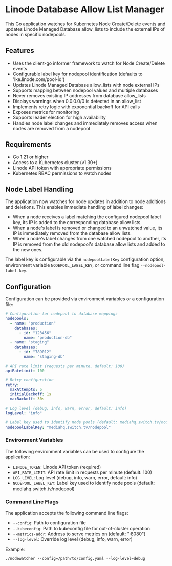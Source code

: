 # Linode Database Allow List Manager

This Go application watches for Kubernetes Node Create/Delete events and updates Linode Managed Database allow_lists to include the external IPs of nodes in specific nodepools.

## Features

- Uses the client-go informer framework to watch for Node Create/Delete events
- Configurable label key for nodepool identification (defaults to 'lke.linode.com/pool-id')
- Updates Linode Managed Database allow_lists with node external IPs
- Supports mapping between nodepool values and multiple databases
- Never removes existing IP addresses from database allow_lists
- Displays warnings when 0.0.0.0/0 is detected in an allow_list
- Implements retry logic with exponential backoff for API calls
- Exposes metrics for monitoring
- Supports leader election for high availability
- Handles node label changes and immediately removes access when nodes are removed from a nodepool

## Requirements

- Go 1.21 or higher
- Access to a Kubernetes cluster (v1.30+)
- Linode API token with appropriate permissions
- Kubernetes RBAC permissions to watch nodes

## Node Label Handling

The application now watches for node updates in addition to node additions and deletions. This enables immediate handling of label changes:

- When a node receives a label matching the configured nodepool label key, its IP is added to the corresponding database allow lists.
- When a node's label is removed or changed to an unwatched value, its IP is immediately removed from the database allow lists.
- When a node's label changes from one watched nodepool to another, its IP is removed from the old nodepool's database allow lists and added to the new ones.

The label key is configurable via the `nodepoolLabelKey` configuration option, environment variable `NODEPOOL_LABEL_KEY`, or command line flag `--nodepool-label-key`.

## Configuration

Configuration can be provided via environment variables or a configuration file:

```yaml
# Configuration for nodepool to database mappings
nodepools:
  - name: "production"
    databases:
      - id: "123456"
        name: "production-db"
  - name: "staging"
    databases:
      - id: "789012"
        name: "staging-db"

# API rate limit (requests per minute, default: 100)
apiRateLimit: 100

# Retry configuration
retry:
  maxAttempts: 5
  initialBackoff: 1s
  maxBackoff: 30s

# Log level (debug, info, warn, error, default: info)
logLevel: "info"

# Label key used to identify node pools (default: mediahq.switch.tv/nodepool)
nodepoolLabelKey: "mediahq.switch.tv/nodepool"
```

### Environment Variables

The following environment variables can be used to configure the application:

- `LINODE_TOKEN`: Linode API token (required)
- `API_RATE_LIMIT`: API rate limit in requests per minute (default: 100)
- `LOG_LEVEL`: Log level (debug, info, warn, error, default: info)
- `NODEPOOL_LABEL_KEY`: Label key used to identify node pools (default: mediahq.switch.tv/nodepool)

### Command Line Flags

The application accepts the following command line flags:

- `--config`: Path to configuration file
- `--kubeconfig`: Path to kubeconfig file for out-of-cluster operation
- `--metrics-addr`: Address to serve metrics on (default: ":8080")
- `--log-level`: Override log level (debug, info, warn, error)

Example:
```
./nodewatcher --config=/path/to/config.yaml --log-level=debug
```
